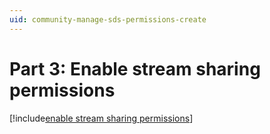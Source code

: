 ```yaml
---
uid: community-manage-sds-permissions-create
---
```


# Part 3: Enable stream sharing permissions

[!include[enable stream sharing permissions](includes/enable-stream-sharing-permissions.md)]
